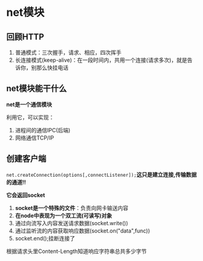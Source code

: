 # net模块

## 回顾HTTP

1. 普通模式：三次握手，请求、相应，四次挥手
2. 长连接模式(keep-alive)：在一段时间内，共用一个连接(请求多次)，就是告诉你，别那么快挂电话

## net模块能干什么

**net是一个通信模块**

利用它，可以实现：
1. 进程间的通信IPC(后端)
2. 网络通信TCP/IP

## 创建客户端

`net.createConnection(options[,connectListener]);`**这只是建立连接,传输数据的通道!!**

**它会返回socket**

1. **socket是一个特殊的文件**：负责向网卡输送内容
2. **在node中表现为一个双工流(可读写)对象**
3. 通过向流写入内容发送请求数据(socket.write())
4. 通过监听流的内容获取响应数据(socket.on("data",func))
5. socket.end();挂断连接了

根据请求头里Content-Length知道响应字符串总共多少字节

